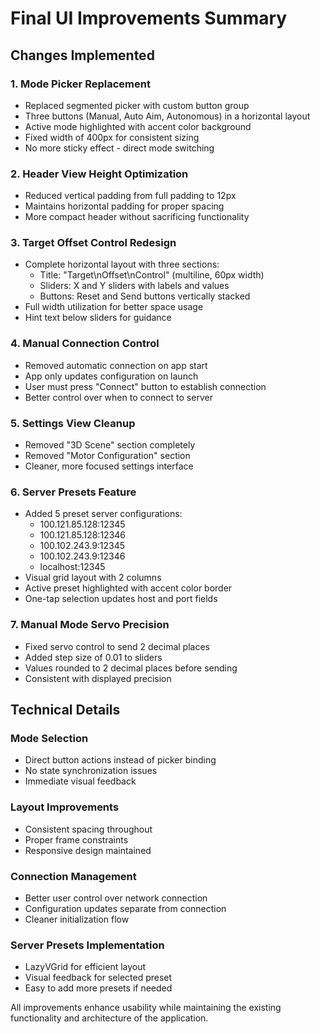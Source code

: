 # Final UI Improvements Summary

## Changes Implemented

### 1. Mode Picker Replacement
- Replaced segmented picker with custom button group
- Three buttons (Manual, Auto Aim, Autonomous) in a horizontal layout
- Active mode highlighted with accent color background
- Fixed width of 400px for consistent sizing
- No more sticky effect - direct mode switching

### 2. Header View Height Optimization
- Reduced vertical padding from full padding to 12px
- Maintains horizontal padding for proper spacing
- More compact header without sacrificing functionality

### 3. Target Offset Control Redesign
- Complete horizontal layout with three sections:
  - Title: "Target\nOffset\nControl" (multiline, 60px width)
  - Sliders: X and Y sliders with labels and values
  - Buttons: Reset and Send buttons vertically stacked
- Full width utilization for better space usage
- Hint text below sliders for guidance

### 4. Manual Connection Control
- Removed automatic connection on app start
- App only updates configuration on launch
- User must press "Connect" button to establish connection
- Better control over when to connect to server

### 5. Settings View Cleanup
- Removed "3D Scene" section completely
- Removed "Motor Configuration" section
- Cleaner, more focused settings interface

### 6. Server Presets Feature
- Added 5 preset server configurations:
  - 100.121.85.128:12345
  - 100.121.85.128:12346
  - 100.102.243.9:12345
  - 100.102.243.9:12346
  - localhost:12345
- Visual grid layout with 2 columns
- Active preset highlighted with accent color border
- One-tap selection updates host and port fields

### 7. Manual Mode Servo Precision
- Fixed servo control to send 2 decimal places
- Added step size of 0.01 to sliders
- Values rounded to 2 decimal places before sending
- Consistent with displayed precision

## Technical Details

### Mode Selection
- Direct button actions instead of picker binding
- No state synchronization issues
- Immediate visual feedback

### Layout Improvements
- Consistent spacing throughout
- Proper frame constraints
- Responsive design maintained

### Connection Management
- Better user control over network connection
- Configuration updates separate from connection
- Cleaner initialization flow

### Server Presets Implementation
- LazyVGrid for efficient layout
- Visual feedback for selected preset
- Easy to add more presets if needed

All improvements enhance usability while maintaining the existing functionality and architecture of the application. 